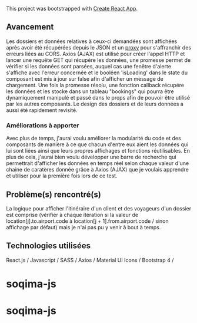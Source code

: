 This project was bootstrapped with [Create React App](https://github.com/facebook/create-react-app).


##  Avancement

Les dossiers et données relatives à ceux-ci demandées sont affichées après avoir été récupérées depuis le JSON et un [proxy](https://cors-anywhere.herokuapp.com/) pour s'affranchir des erreurs liées au CORS. Axios (AJAX) est utilisé pour créer l'appel HTTP et lancer une requête GET qui récupére les données, une promesse permet de vérifier si les données sont parsées, auquel cas une fenêtre d'alerte s'affiche avec l'erreur concernée et le booléen 'isLoading' dans le state du composant est mis à jour sur false afin d'afficher un message de chargement. Une fois la promesse résolu, une fonction callback récupére les données et les stocke dans un tableau "bookings" qui pourra être dynamiquement manipulé et passé dans le props afin de pouvoir être utilisé par les autres composants. Le design des dossiers et de leurs données a aussi été rapidement revisité.

### Améliorations à apporter

Avec plus de temps, j'aurai voulu améliorer la modularité du code et des composants de manière à ce que chacun d'entre eux aient les données qui lui sont liées ainsi que leurs propres affichages et fonctions réutilisables. En plus de cela, j'aurai bien voulu développer une barre de recherche qui permettrait d'afficher les données en temps réel selon chaque valeur d'une chaine de caratères donnée grâce à Axios (AJAX) que je voulais apprendre et utiliser pour la première fois lors de ce test. 

## Problème(s) rencontré(s)

La logique pour afficher l'itinéraire d'un client et des voyageurs d'un dossier est comprise (vérifier à chaque itération si la valeur de location[j].to.airport.code à location[j + 1].from.airport.code / sinon affichage par défaut) mais je n'ai pas pu y venir à bout à temps.

## Technologies utilisées 

React.js / Javascript / SASS / Axios / Material UI Icons / Bootstrap 4 / 
# soqima-js
# soqima-js
